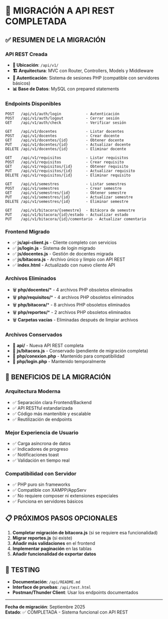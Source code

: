 # 🎯 MIGRACIÓN A API REST COMPLETADA

## ✅ RESUMEN DE LA MIGRACIÓN

### **API REST Creada**
- **📍 Ubicación**: `/api/v1/`
- **🏗️ Arquitectura**: MVC con Router, Controllers, Models y Middleware
- **🔐 Autenticación**: Sistema de sesiones PHP (compatible con servidores básicos)
- **📊 Base de Datos**: MySQL con prepared statements

### **Endpoints Disponibles**
```
POST   /api/v1/auth/login           - Autenticación
POST   /api/v1/auth/logout          - Cerrar sesión  
GET    /api/v1/auth/check           - Verificar sesión

GET    /api/v1/docentes             - Listar docentes
POST   /api/v1/docentes             - Crear docente
GET    /api/v1/docentes/{id}        - Obtener docente
PUT    /api/v1/docentes/{id}        - Actualizar docente
DELETE /api/v1/docentes/{id}        - Eliminar docente

GET    /api/v1/requisitos           - Listar requisitos
POST   /api/v1/requisitos           - Crear requisito
GET    /api/v1/requisitos/{id}      - Obtener requisito
PUT    /api/v1/requisitos/{id}      - Actualizar requisito
DELETE /api/v1/requisitos/{id}      - Eliminar requisito

GET    /api/v1/semestres            - Listar semestres
POST   /api/v1/semestres            - Crear semestre
GET    /api/v1/semestres/{id}       - Obtener semestre
PUT    /api/v1/semestres/{id}       - Actualizar semestre
DELETE /api/v1/semestres/{id}       - Eliminar semestre

GET    /api/v1/bitacora/{semestre}  - Bitácora de semestre
PUT    /api/v1/bitacora/{id}/estado - Actualizar estado
PUT    /api/v1/bitacora/{id}/comentario - Actualizar comentario
```

### **Frontend Migrado**
- ✅ **js/api-client.js** - Cliente completo con servicios
- ✅ **js/login.js** - Sistema de login migrado
- ✅ **js/docentes.js** - Gestión de docentes migrada
- ✅ **js/bitacora.js** - Archivo único y limpio con API REST
- ✅ **index.html** - Actualizado con nuevo cliente API

### **Archivos Eliminados**
- 🗑️ **php/docentes/*** - 4 archivos PHP obsoletos eliminados
- 🗑️ **php/requisitos/*** - 4 archivos PHP obsoletos eliminados  
- 🗑️ **php/bitacora/*** - 8 archivos PHP obsoletos eliminados
- 🗑️ **php/reportes/*** - 2 archivos PHP obsoletos eliminados
- 🗑️ **Carpetas vacías** - Eliminadas después de limpiar archivos

### **Archivos Conservados**
- 📁 **api/** - Nueva API REST completa
- 📄 **js/bitacora.js** - Conservado (pendiente de migración completa)
- 📄 **php/conexion.php** - Mantenido para compatibilidad
- 📄 **php/login.php** - Mantenido temporalmente

## 🚀 BENEFICIOS DE LA MIGRACIÓN

### **Arquitectura Moderna**
- ✅ Separación clara Frontend/Backend
- ✅ API RESTful estandarizada
- ✅ Código más mantenible y escalable
- ✅ Reutilización de endpoints

### **Mejor Experiencia de Usuario**
- ✅ Carga asíncrona de datos
- ✅ Indicadores de progreso
- ✅ Notificaciones toast
- ✅ Validación en tiempo real

### **Compatibilidad con Servidor**
- ✅ PHP puro sin frameworks
- ✅ Compatible con XAMPP/AppServ
- ✅ No requiere composer ni extensiones especiales
- ✅ Funciona en servidores básicos

## 📋 PRÓXIMOS PASOS OPCIONALES

1. **Completar migración de bitacora.js** (si se requiere esa funcionalidad)
2. **Migrar reportes.js** (si existe)
3. **Añadir más validaciones** en el frontend
4. **Implementar paginación** en las tablas
5. **Añadir funcionalidad de exportar datos**

## 🧪 TESTING

- **Documentación**: `/api/README.md`
- **Interface de pruebas**: `/api/test.html`
- **Postman/Thunder Client**: Usar los endpoints documentados

---
**Fecha de migración**: Septiembre 2025  
**Estado**: ✅ COMPLETADA - Sistema funcional con API REST